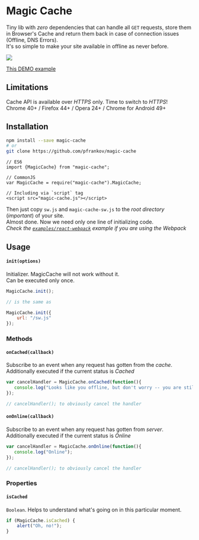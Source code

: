 # Magic Cache

Tiny lib with _zero_ dependencies that can handle all `GET` requests, store them in Browser's Cache and return them back in case of connection issues (Offline, DNS Errors).  
It's so simple to make your site available in offline as never before.

<img src="https://cloud.githubusercontent.com/assets/584632/14590104/aadf0a6a-0514-11e6-9b22-ad9a144e9731.gif"/>

[This DEMO example](https://rawgit.com/pfrankov/magic-cache/master/example/example.html)

## Limitations
Cache API is available over _HTTPS_ only. Time to switch to _HTTPS_!  
Chrome 40+ / Firefox 44+ / Opera 24+ / Chrome for Android 49+

## Installation

```bash
npm install --save magic-cache
# or
git clone https://github.com/pfrankov/magic-cache
```
```
// ES6
import {MagicCache} from "magic-cache";

// CommonJS
var MagicCache = require("magic-cache").MagicCache;

// Including via `script` tag
<script src="magic-cache.js"></script>
```
Then just copy `sw.js` and `magic-cache-sw.js` to the _root directory_ (*important*) of your site.  
Almost done. Now we need only one line of initializing code.  
_Check the [`examples/react-webpack`](https://github.com/pfrankov/magic-cache/examples/react-webpack) example if you are using the Webpack_

## Usage

#### `init(options)`

Initializer. MagicCache will not work without it.  
Can be executed only once.

```js
MagicCache.init();

// is the same as

MagicCache.init({
    url: "/sw.js"
});
```

### Methods

#### `onCached(callback)`

Subscribe to an event when any request has gotten from the *cache*.
Additionally executed if the current status is _Cached_

```js
var cancelHandler = MagicCache.onCached(function(){
   console.log("Looks like you offline, but don't worry -- you are still geting cached pages"); 
});

// cancelHandler(); to obviously cancel the handler
```

#### `onOnline(callback)`

Subscribe to an event when any request has gotten from *server*.
Additionally executed if the current status is _Online_ 

```js
var cancelHandler = MagicCache.onOnline(function(){
   console.log("Online"); 
});

// cancelHandler(); to obviously cancel the handler 
```

### Properties

#### `isCached`

`Boolean`. Helps to understand what's going on in this particular moment.

```js
if (MagicCache.isCached) {
    alert("Oh, no!");
}
```